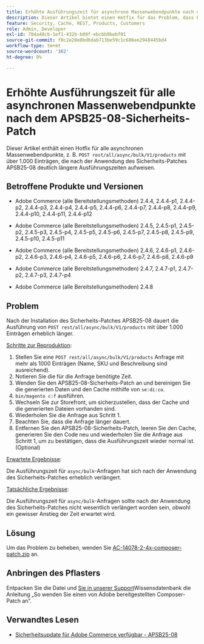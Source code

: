 ```yaml
---
title: Erhöhte Ausführungszeit für asynchrone Massenwebendpunkte nach dem APSB25-08-Sicherheits-Patch
description: Dieser Artikel bietet einen Hotfix für das Problem, dass POST-REST/all/async/bulk/V1/products-Anfragen für mehr als 1000 Einträge nach der Anwendung des APSB25-08-Sicherheits-Patches eine erheblich längere Ausführungszeit erfahren.
feature: Security, Cache, REST, Products, Customers
role: Admin, Developer
exl-id: 784a48cb-1ef1-432b-b09f-ebcbb9bebf01
source-git-commit: f0c2e20e0bd6dab713be59c1c686ee2948445bd4
workflow-type: tm+mt
source-wordcount: '362'
ht-degree: 0%

---
```


# Erhöhte Ausführungszeit für alle asynchronen Massenwebendpunkte nach dem APSB25-08-Sicherheits-Patch

Dieser Artikel enthält einen Hotfix für alle asynchronen Massenwebendpunkte, z. B. `POST rest/all/async/bulk/V1/products` mit über 1.000 Einträgen, die nach der Anwendung des Sicherheits-Patches APSB25-08 deutlich längere Ausführungszeiten aufweisen.

## Betroffene Produkte und Versionen

* Adobe Commerce (alle Bereitstellungsmethoden) 2.4.4, 2.4.4-p1, 2.4.4-p2, 2.4.4-p3, 2.4.4-p4, 2.4.4-p5, 2.4.4-p6, 2.4.4-p7, 2.4.4-p8, 2.4.4-p9, 2.4.4-p10, 2.4.4-p11, 2.4.4-p12

* Adobe Commerce (alle Bereitstellungsmethoden) 2.4.5, 2.4.5-p1, 2.4.5-p2, 2.4.5-p3, 2.4.5-p4, 2.4.5-p5, 2.4.5-p6, 2.4.5-p7, 2.4.5-p8, 2.4.5-p9, 2.4.5-p10, 2.4.5-p11

* Adobe Commerce (alle Bereitstellungsmethoden) 2.4.6, 2.4.6-p1, 2.4.6-p2, 2.4.6-p3, 2.4.6-p4, 2.4.6-p5, 2.4.6-p6, 2.4.6-p7, 2.4.6-p8, 2.4.6-p9

* Adobe Commerce (alle Bereitstellungsmethoden) 2.4.7, 2.4.7-p1, 2.4.7-p2, 2.4.7-p3, 2.4.7-p4

* Adobe Commerce (alle Bereitstellungsmethoden) 2.4.8

## Problem

Nach der Installation des Sicherheits-Patches APSB25-08 dauert die Ausführung von `POST rest/all/async/bulk/V1/products` mit über 1.000 Einträgen erheblich länger.

<u>Schritte zur Reproduktion</u>:

1. Stellen Sie eine `POST rest/all/async/bulk/V1/products` Anfrage mit mehr als 1000 Einträgen (Name, SKU und Beschreibung sind ausreichend).
1. Notieren Sie die für die Anfrage benötigte Zeit.
1. Wenden Sie den APSB25-08-Sicherheits-Patch an und bereinigen Sie die generierten Daten und den Cache mithilfe von `se:di:co`.
1. `bin/magento c:f` ausführen.
1. Wechseln Sie zur Storefront, um sicherzustellen, dass der Cache und die generierten Dateien vorhanden sind.
1. Wiederholen Sie die Anfrage aus Schritt 1.
1. Beachten Sie, dass die Anfrage länger dauert.
1. Entfernen Sie den APSB25-08-Sicherheits-Patch, leeren Sie den Cache, generieren Sie den Code neu und wiederholen Sie die Anfrage aus Schritt 1, um zu bestätigen, dass die Ausführungszeit wieder normal ist. (Optional)

<u>Erwartete Ergebnisse</u>:

Die Ausführungszeit für `async/bulk`-Anfragen hat sich nach der Anwendung des Sicherheits-Patches erheblich verlängert.

<u>Tatsächliche Ergebnisse</u>:

Die Ausführungszeit für `async/bulk`-Anfragen sollte nach der Anwendung des Sicherheits-Patches nicht wesentlich verlängert worden sein, obwohl ein gewisser Anstieg der Zeit erwartet wird.

## Lösung

Um das Problem zu beheben, wenden Sie [AC-14078-2-4x-composer-patch.zip](assets/AC-14078-2-4x-composer-patch.zip) an.

## Anbringen des Pflasters

Entpacken Sie die Datei und [ Sie in unserer Support](https://experienceleague.adobe.com/docs/commerce-knowledge-base/kb/how-to/how-to-apply-a-composer-patch-provided-by-magento.html)Wissensdatenbank die Anleitung „So wenden Sie einen von Adobe bereitgestellten Composer-Patch an“.

## Verwandtes Lesen

* [Sicherheitsupdate für Adobe Commerce verfügbar - APSB25-08](https://experienceleague.adobe.com/en/docs/experience-cloud-kcs/kbarticles/ka-27149)
